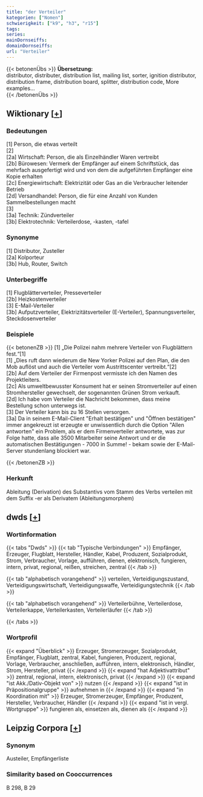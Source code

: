 ```yaml
---
title: "der Verteiler"
kategorien: ["Nomen"]
schwierigkeit: ["k9", "h3", "r15"]
tags:
series:
mainDornseiffs:
domainDornseiffs:
url: "Verteiler"
---
```


{{< betonenÜbs >}}
**Übersetzung:**  
distributor, distributer, distribution list, mailing list, sorter, ignition distributor, distribution  frame, distribution board, splitter, distribution  code, More examples...  
{{< /betonenÜbs >}}

## Wiktionary [[+](https://de.wiktionary.org/wiki/Verteiler)]

### Bedeutungen
[1] Person, die etwas verteilt  
[2]  
[2a] Wirtschaft: Person, die als Einzelhändler Waren vertreibt  
[2b] Bürowesen: Vermerk der Empfänger auf einem Schriftstück, das mehrfach ausgefertigt wird und von dem die aufgeführten Empfänger eine Kopie erhalten  
[2c] Energiewirtschaft: Elektrizität oder Gas an die Verbraucher leitender Betrieb  
[2d] Versandhandel: Person, die für eine Anzahl von Kunden Sammelbestellungen macht  
[3]  
[3a] Technik: Zündverteiler  
[3b] Elektrotechnik: Verteilerdose, -kasten, -tafel  

### Synonyme
[1] Distributor, Zusteller  
[2a] Kolporteur  
[3b] Hub, Router, Switch  

### Unterbegriffe
[1] Flugblätterverteiler, Presseverteiler  
[2b] Heizkostenverteiler  
[3] E-Mail-Verteiler  
[3b] Aufputzverteiler, Elektrizitätsverteiler (E-Verteiler), Spannungsverteiler, Steckdosenverteiler  

### Beispiele
{{< betonenZB >}}
[1] „Die Polizei nahm mehrere Verteiler von Flugblättern fest.“[1]  
[1] „Dies ruft dann wiederum die New Yorker Polizei auf den Plan, die den Mob auflöst und auch die Verteiler vom Austrittscenter vertreibt.“[2]  
[2b] Auf dem Verteiler der Firmenpost vermisste ich den Namen des Projektleiters.  
[2c] Als umweltbewusster Konsument hat er seinen Stromverteiler auf einen Stromhersteller gewechselt, der sogenannten Grünen Strom verkauft.  
[2d] Ich habe vom Verteiler die Nachricht bekommen, dass meine Bestellung schon unterwegs ist.  
[3] Der Verteiler kann bis zu 16 Stellen versorgen.  
[3a] Da in seinem E-Mail-Client "Erhalt bestätigen" und "Öffnen bestätigen" immer angekreuzt ist erzeugte er unwissentlich durch die Option "Allen antworten" ein Problem, als er dem Firmenverteiler antwortete, was zur Folge hatte, dass alle 3500 Mitarbeiter seine Antwort und er die automatischen Bestätigungen - 7000 in Summe! - bekam sowie der E-Mail-Server stundenlang blockiert war.  

{{< /betonenZB >}}
### Herkunft
Ableitung (Derivation) des Substantivs vom Stamm des Verbs verteilen mit dem Suffix -er als Derivatem (Ableitungsmorphem)  



## dwds [[+](https://www.dwds.de/wb/Verteiler)]

### Wortinformation
{{< tabs "Dwds" >}}
{{< tab "Typische Verbindungen" >}}
Empfänger, Erzeuger, Flugblatt, Hersteller, Händler, Kabel, Produzent, Sozialprodukt, Strom, Verbraucher, Vorlage, aufführen, dienen, elektronisch, fungieren, intern, privat, regional, reißen, streichen, zentral
{{< /tab >}}

{{< tab "alphabetisch vorangehend" >}}
verteilen, Verteidigungszustand, Verteidigungswirtschaft, Verteidigungswaffe, Verteidigungstechnik
{{< /tab >}}

{{< tab "alphabetisch vorangehend" >}}
Verteilerbühne, Verteilerdose, Verteilerkappe, Verteilerkasten, Verteilerläufer
{{< /tab >}}

{{< /tabs >}}

### Wortprofil
{{< expand "Überblick" >}} Erzeuger, Stromerzeuger, Sozialprodukt, Empfänger, Flugblatt, zentral, Kabel, fungieren, Produzent, regional, Vorlage, Verbraucher, anschließen, aufführen, intern, elektronisch, Händler, Strom, Hersteller, privat {{< /expand >}}
{{< expand "hat Adjektivattribut" >}} zentral, regional, intern, elektronisch, privat {{< /expand >}}
{{< expand "ist Akk./Dativ-Objekt von" >}} nutzen {{< /expand >}}
{{< expand "ist in Präpositionalgruppe" >}} aufnehmen in {{< /expand >}}
{{< expand "in Koordination mit" >}} Erzeuger, Stromerzeuger, Empfänger, Produzent, Hersteller, Verbraucher, Händler {{< /expand >}}
{{< expand "ist in vergl. Wortgruppe" >}} fungieren als, einsetzen als, dienen als {{< /expand >}}

## Leipzig Corpora [[+](https://corpora.uni-leipzig.de/en/res?word=Verteiler&corpusId=deu_newscrawl-public_2018)]


### Synonym
Austeiler, Empfängerliste


### Similarity based on Cooccurrences
B 298, B 29

